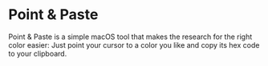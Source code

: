 # Point & Paste
Point & Paste is a simple macOS tool that makes the research for the right color easier: Just point your cursor to a color you like and copy its hex code to your clipboard.
